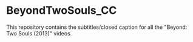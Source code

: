 # BeyondTwoSouls_CC
This repository contains the subtitles/closed caption for all the "Beyond: Two Souls (2013)" videos.

